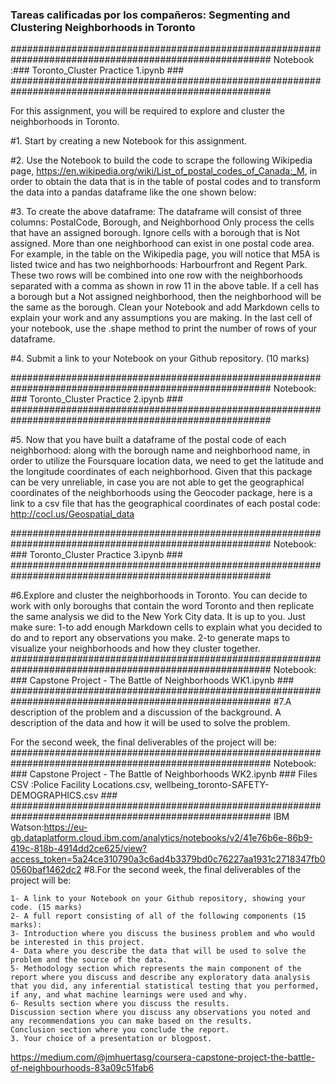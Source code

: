 ### Tareas calificadas por los compañeros: Segmenting and Clustering Neighborhoods in Toronto

#######################################################################################################
Notebook :### Toronto_Cluster Practice 1.ipynb                                                      ###
#######################################################################################################

For this assignment, you will be required to explore and cluster the neighborhoods in Toronto.

#1. Start by creating a new Notebook for this assignment.

#2. Use the Notebook to build the code to scrape the following Wikipedia page, https://en.wikipedia.org/wiki/List_of_postal_codes_of_Canada:_M, in order to obtain the data that is in the table of postal codes and to transform the data into a pandas dataframe like the one shown below:

#3. To create the above dataframe:
		The dataframe will consist of three columns: PostalCode, Borough, and Neighborhood
		Only process the cells that have an assigned borough. Ignore cells with a borough that is Not assigned.
		More than one neighborhood can exist in one postal code area. For example, in the table on the Wikipedia page, you will notice that M5A is listed twice and has two neighborhoods: Harbourfront and Regent Park. These two rows will be combined into one row with the neighborhoods separated with a comma as shown in row 11 in the above table.
		If a cell has a borough but a Not assigned neighborhood, then the neighborhood will be the same as the borough.
		Clean your Notebook and add Markdown cells to explain your work and any assumptions you are making.
		In the last cell of your notebook, use the .shape method to print the number of rows of your dataframe.
		
#4. Submit a link to your Notebook on your Github repository. (10 marks)

#######################################################################################################
Notebook: ### Toronto_Cluster Practice 2.ipynb                                                      ###
#######################################################################################################

#5. Now that you have built a dataframe of the postal code of each neighborhood:
		along with the borough name and neighborhood name, in order to utilize the Foursquare location data, we need to 
		get the latitude and the longitude coordinates of each neighborhood. Given that this package can be very unreliable, 
		in case you are not able to get the geographical coordinates of the neighborhoods using the Geocoder package, here 
		is a link to a csv file that has the geographical coordinates of each postal code: http://cocl.us/Geospatial_data

#######################################################################################################
Notebook: ### Toronto_Cluster Practice 3.ipynb                                                      ###
#######################################################################################################

#6.Explore and cluster the neighborhoods in Toronto. You can decide to work with only boroughs that contain the word Toronto and then replicate the same analysis we did to the New York City data. It is up to you.
	Just make sure:
		1-to add enough Markdown cells to explain what you decided to do and to report any observations you make.
		2-to generate maps to visualize your neighborhoods and how they cluster together.
#######################################################################################################
Notebook: ### Capstone Project - The Battle of Neighborhoods WK1.ipynb                              ###
#######################################################################################################
#7.A description of the problem and a discussion of the background. 
   A description of the data and how it will be used to solve the problem.

For the second week, the final deliverables of the project will be:
#######################################################################################################
Notebook: ### Capstone Project - The Battle of Neighborhoods WK2.ipynb                              ###
Files CSV :Police Facility Locations.csv, wellbeing_toronto-SAFETY-DEMOGRAPHICS.csv                 ###
#######################################################################################################
IBM Watson:https://eu-gb.dataplatform.cloud.ibm.com/analytics/notebooks/v2/41e76b6e-86b9-419c-818b-4914dd2ce625/view?access_token=5a24ce310790a3c6ad4b3379bd0c76227aa1931c2718347fb00560baf1462dc2
#8.For the second week, the final deliverables of the project will be:

	1- A link to your Notebook on your Github repository, showing your code. (15 marks)
	2- A full report consisting of all of the following components (15 marks):
	3- Introduction where you discuss the business problem and who would be interested in this project.
	4- Data where you describe the data that will be used to solve the problem and the source of the data.
	5- Methodology section which represents the main component of the report where you discuss and describe any exploratory data analysis that you did, any inferential statistical testing that you performed, if any, and what machine learnings were used and why.
	6- Results section where you discuss the results.
	Discussion section where you discuss any observations you noted and any recommendations you can make based on the results.
	Conclusion section where you conclude the report.
	3. Your choice of a presentation or blogpost.
https://medium.com/@jmhuertasg/coursera-capstone-project-the-battle-of-neighbourhoods-83a09c51fab6
